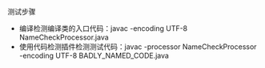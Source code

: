 测试步骤

- 编译检测编译类的入口代码：javac -encoding UTF-8 NameCheckProcessor.java
- 使用代码检测插件检测测试代码：javac -processor NameCheckProcessor -encoding UTF-8 BADLY_NAMED_CODE.java
